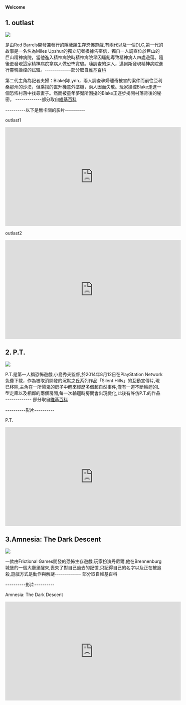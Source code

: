 <h4> Welcome</h4>


<h2>1. outlast</h2>
<p><img src="https://upload.wikimedia.org/wikipedia/en/1/1b/Outlast2.png" /></p>
<p>是由Red Barrels開發兼發行的隱蔽類生存恐怖遊戲,有兩代以及一個DLC,第一代的故事是一名名為Miles Upshur的獨立記者根據告密信，獨自一人調查位於巨山的巨山精神病院，當他進入精神病院時精神病院早因騷亂導致精神病人四處遊蕩。隨後更發現這家精神病院拿病人做恐怖實驗。隨調查的深入，邁爾斯發現精神病院進行靈魂操控的試驗。-------------部分取自<a href="https://zh.wikipedia.org/wiki/%E7%B5%95%E5%91%BD%E7%B2%BE%E7%A5%9E%E7%97%85%E9%99%A2">維基百科</a>
  
  第二代主角為記者夫婦：Blake與Lynn，兩人調查孕婦離奇被害的案件而前往亞利桑那州的沙漠，但乘搭的直升機意外墜機，兩人因而失散。玩家操控Blake走進一個恐怖村落中找尋妻子。然而被童年夢魘所困擾的Blake正逐步揭開村落背後的秘密。
  -------------部分取自<a href="https://zh.wikipedia.org/wiki/%E7%B5%95%E5%91%BD%E7%B2%BE%E7%A5%9E%E7%97%85%E9%99%A22">維基百科</a></p>
  <p>----------以下是無卡關的影片----------</p>
  <p>outlast1</p>
  <iframe width="560" height="315" src="https://www.youtube.com/embed/fZgwz3pNQSY" frameborder="0" allow="accelerometer; autoplay; encrypted-media; gyroscope; picture-in-picture" allowfullscreen></iframe>
  <p>outlast2</p>
  <iframe width="560" height="315" src="https://www.youtube.com/embed/JJQwvnwho_w" frameborder="0" allow="accelerometer; autoplay; encrypted-media; gyroscope; picture-in-picture" allowfullscreen></iframe>
  <h2>2. P.T.</h2>
  <p><img src="https://www.upmedia.mg/upload/ck/ptdemo2.jpg" /></p>
  <p>P.T.是第一人稱恐怖遊戲,小島秀夫監督,於2014年8月12日在PlayStation Network免費下載，作為被取消開發的沉默之丘系列作品「Silent Hills」的互動宣傳片,現已移除,主角在一所鬧鬼的房子中醒來經歷多個超自然事件,僅有一道不斷輪迴的L型走廊以及相鄰的兩個房間,每一次輪迴時房間會出現變化,此後有許仿P.T.的作品 -------------
  部分取自<a href="https://zh.wikipedia.org/wiki/P.T.">維基百科</a></p>
  
 <p>----------影片----------</p>
<p>P.T.</p>
<iframe width="560" height="315" src="https://www.youtube.com/embed/01zB_T91aTE" frameborder="0" allow="accelerometer; autoplay; encrypted-media; gyroscope; picture-in-picture" allowfullscreen></iframe>

<h2>3.Amnesia: The Dark Descent</h2>
<p><img src="https://steamcdn-a.akamaihd.net/steam/apps/57300/header.jpg?t=1470159681" /></p>
<p>一款由Frictional Games開發的恐怖生存遊戲,玩家扮演丹尼爾,他在Brennenburg城堡的一個大廳里醒來,喪失了對自己過去的記憶,只記得自己的名字以及正在被追殺,遊戲方式是動作與解謎-------------
 部分取自<ahref="https://zh.wikipedia.org/wiki/%E5%A4%B1%E5%BF%86%E7%97%87%EF%BC%9A%E9%BB%91%E6%9A%97%E5%90%8E%E8%A3%94">維基百科</a></p>
  
<p>----------影片----------</p>
<p>Amnesia: The Dark Descent</p>
<iframe width="560" height="315" src="https://www.youtube.com/embed/hyUf3Ctx-Ck" frameborder="0" allow="accelerometer; autoplay; encrypted-media; gyroscope; picture-in-picture" allowfullscreen></iframe>
